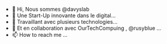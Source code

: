 - 👋 Hi, Nous sommes  @davyslab
- 👀 Une Start-Up innovante dans le digital...
- 🌱 Travaillant avec plusieurs technologies...
- 💞️ Et en collaboration avec OurTechCompuing , @rusyblue  ...
- 📫 How to reach me ...

<!---
davyslab/davyslab est le  dépôt officiel ✨ ,certaines de nos revues de code et projets Open source s'y trouvent !! Enjoy.
--->
